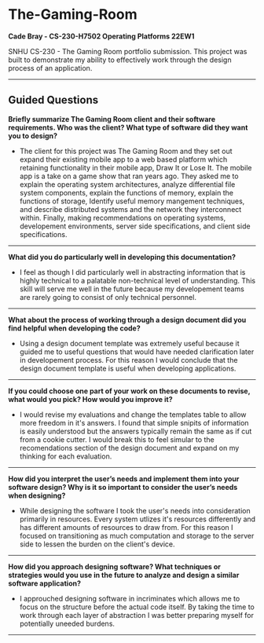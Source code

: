 # The-Gaming-Room
**Cade Bray - CS-230-H7502 Operating Platforms 22EW1**

SNHU CS-230 - The Gaming Room portfolio submission. This project was built to demonstrate my ability to effectively work through the design process of an application. 

***

## Guided Questions

**Briefly summarize The Gaming Room client and their software requirements. Who was the client? What type of software did they want you to design?**
  - The client for this project was The Gaming Room and they set out expand their existing mobile app to a web based platform which retaining functionality in their mobile app, Draw It or Lose It. The mobile app is a take on a game show that ran years ago. They asked me to explain the operating system architectures, analyze differential file system components, explain the functions of memory, explain the functions of storage, Identify useful memory mangement techniques, and describe distributed systems and the network they interconnect within. Finally, making recommendations on operating systems, developement environments, server side specifications, and client side specifications.
***
**What did you do particularly well in developing this documentation?**
  - I feel as though I did particularly well in abstracting information that is highly technical to a palatable non-technical level of understanding. This skill will serve me well in the future because my developement teams are rarely going to consist of only technical personnel.
***
**What about the process of working through a design document did you find helpful when developing the code?**
  - Using a design document template was extremely useful because it guided me to useful questions that would have needed clarification later in developement process. For this reason I would conclude that the design document template is useful when developing applications.
***
**If you could choose one part of your work on these documents to revise, what would you pick? How would you improve it?**
  - I would revise my evaluations and change the templates table to allow more freedom in it's answers. I found that simple snipits of information is easily understood but the answers typically remain the same as if cut from a cookie cutter. I would break this to feel simular to the recomendations section of the design document and expand on my thinking for each evaluation.
***
**How did you interpret the user’s needs and implement them into your software design? Why is it so important to consider the user’s needs when designing?**
  - While designing the software I took the user's needs into consideration primarily in resources. Every system utlizes it's resources differently and has different amounts of resources to draw from. For this reason I focused on transitioning as much computation and storage to the server side to lessen the burden on the client's device.
***
**How did you approach designing software? What techniques or strategies would you use in the future to analyze and design a similar software application?**
  - I approuched designing software in incriminates which allows me to focus on the structure before the actual code itself. By taking the time to work through each layer of abstraction I was better preparing myself for potentially uneeded burdens.
***
